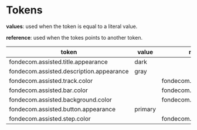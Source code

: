 # Tokens

**values**: used when the token is equal to a literal value.

**reference**: used when the tokes points to another token.

| token                                    | value   | reference                    |
| ---------------------------------------- | ------- | ---------------------------- |
| fondecom.assisted.title.appearance       | dark    |                              |
| fondecom.assisted.description.appearance | gray    |                              |
| fondecom.assisted.track.color            |         | fondecom.palette.neutral.n30 |
| fondecom.assisted.bar.color              |         | fondecom.palette.blue.b400   |
| fondecom.assisted.background.color       |         | fondecom.palette.neutral.n10 |
| fondecom.assisted.button.appearance      | primary |                              |
| fondecom.assisted.step.color             |         | fondecom.palette.blue.b400   |
